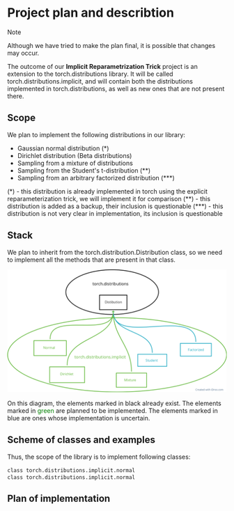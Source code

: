 # Project plan and describtion
> [!NOTE]
> Although we have tried to make the plan final, it is possible that changes may occur.

The outcome of our __Implicit Reparametrization Trick__ project is an extension to the torch.distributions library. It will be called torch.distributions.implicit, and will contain both the distributions implemented in torch.distributions, as well as new ones that are not present there.
## Scope
We plan to implement the following distributions in our library:
- Gaussian normal distribution (*)
- Dirichlet distribution (Beta distributions)
- Sampling from a mixture of distributions
- Sampling from the Student's t-distribution (**)
- Sampling from an arbitrary factorized distribution (***)

(\*) - this distribution is already implemented in torch using the explicit reparameterization trick, we will implement it for comparison
(\*\*) - this distribution is added as a backup, their inclusion is questionable
(\*\*\*) - this distribution is not very clear in implementation, its inclusion is questionable

## Stack

We plan to inherit from the torch.distribution.Distribution class, so we need to implement all the methods that are present in that class.

![stack](./images/stack.png)

On this diagram, the elements marked in black already exist. The elements marked in <span style="color:green">green</span> are planned to be implemented. The elements marked in blue are ones whose implementation is uncertain.

## Scheme of classes and examples

Thus, the scope of the library is to implement following classes:
```
class torch.distributions.implicit.normal
class torch.distributions.implicit.normal
```



## Plan of implementation

